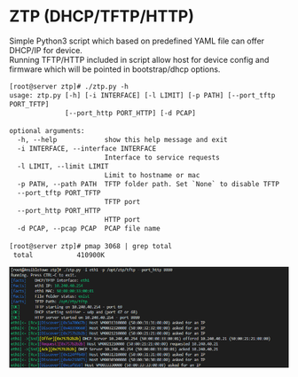 # ZTP (DHCP/TFTP/HTTP)<br>
Simple Python3 script which based on predefined YAML file can offer DHCP/IP for device.<br>
Running TFTP/HTTP included in script allow host for device config and firmware which will be pointed in bootstrap/dhcp options.<br>


```console
[root@server ztp]# ./ztp.py -h
usage: ztp.py [-h] [-i INTERFACE] [-l LIMIT] [-p PATH] [--port_tftp PORT_TFTP]
              [--port_http PORT_HTTP] [-d PCAP]

optional arguments:
  -h, --help            show this help message and exit
  -i INTERFACE, --interface INTERFACE
                        Interface to service requests
  -l LIMIT, --limit LIMIT
                        Limit to hostname or mac
  -p PATH, --path PATH  TFTP folder path. Set `None` to disable TFTP
  --port_tftp PORT_TFTP
                        TFTP port
  --port_http PORT_HTTP
                        HTTP port
  -d PCAP, --pcap PCAP  PCAP file name
  
[root@server ztp]# pmap 3068 | grep total
 total           410900K
```


![Screenshot](doc/img/example_1.png)
